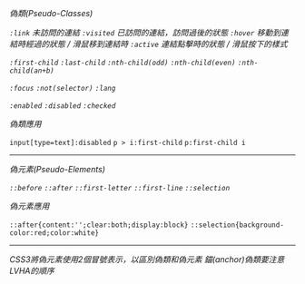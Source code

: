 *偽類(Pseudo-Classes)*

*`:link` 未訪問的連結*
*`:visited` 已訪問的連結，訪問過後的狀態*
*`:hover` 移動到連結時經過的狀態 / 滑鼠移到連結時*
*`:active` 連結點擊時的狀態 / 滑鼠按下的樣式*

*`:first-child`*
*`:last-child`*
*`:nth-child(odd)`*
*`:nth-child(even)`*
*`:nth-child(an+b)`*

*`:focus`*
*`:not(selector)`*
*`:lang`*

*`:enabled`*
*`:disabled`*
*`:checked`*

*偽類應用*

`input[type=text]:disabled`
`p > i:first-child`
`p:first-child i`

***

*偽元素(Pseudo-Elements)*

*`::before`*
*`::after`*
*`::first-letter`*
*`::first-line`*
*`::selection`*

*偽元素應用*

`::after{content:'';clear:both;display:block}`
`::selection{background-color:red;color:white}`

***

*CSS3將偽元素使用2個冒號表示，以區別偽類和偽元素*
*錨(anchor)偽類要注意LVHA的順序*